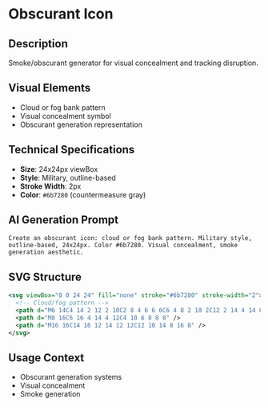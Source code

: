 # Obscurant Icon

## Description
Smoke/obscurant generator for visual concealment and tracking disruption.

## Visual Elements
- Cloud or fog bank pattern
- Visual concealment symbol
- Obscurant generation representation

## Technical Specifications
- **Size**: 24x24px viewBox
- **Style**: Military, outline-based
- **Stroke Width**: 2px
- **Color**: `#6b7280` (countermeasure gray)

## AI Generation Prompt
```
Create an obscurant icon: cloud or fog bank pattern. Military style, outline-based, 24x24px. Color #6b7280. Visual concealment, smoke generation aesthetic.
```

## SVG Structure
```svg
<svg viewBox="0 0 24 24" fill="none" stroke="#6b7280" stroke-width="2">
  <!-- Cloud/fog pattern -->
  <path d="M6 14C4 14 2 12 2 10C2 8 4 6 6 6C6 4 8 2 10 2C12 2 14 4 14 6C16 6 18 8 18 10C18 12 16 14 14 14L6 14Z" />
  <path d="M8 16C6 16 4 14 4 12C4 10 6 8 8 8" />
  <path d="M16 16C14 16 12 14 12 12C12 10 14 8 16 8" />
</svg>
```

## Usage Context
- Obscurant generation systems
- Visual concealment
- Smoke generation
